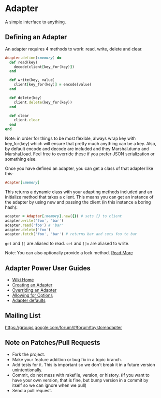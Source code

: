 # Adapter

A simple interface to anything.

## Defining an Adapter

An adapter requires 4 methods to work: read, write, delete and clear.

```ruby
Adapter.define(:memory) do
  def read(key)
    decode(client[key_for(key)])
  end

  def write(key, value)
    client[key_for(key)] = encode(value)
  end

  def delete(key)
    client.delete(key_for(key))
  end

  def clear
    client.clear
  end
end
```

Note: in order for things to be most flexible, always wrap key with key_for(key) which will ensure that pretty much anything can be a key. Also, by default encode and decode are included and they Marshal.dump and Marshal.load. Feel free to override these if you prefer JSON serialization or something else.

Once you have defined an adapter, you can get a class of that adapter like this:

```ruby
Adapter[:memory]
```

This returns a dynamic class with your adapting methods included and an initialize method that takes a client. This means you can get an instance of the adapter by using new and passing the client (in this instance a boring hash):

```ruby
adapter = Adapter[:memory].new({}) # sets {} to client
adapter.write('foo', 'bar')
adapter.read('foo') # 'bar'
adapter.delete('foo')
adapter.fetch('foo', 'bar') # returns bar and sets foo to bar
```

`get` and `[]` are aliased to read. `set` and `[]=` are aliased to write.

Note: You can also optionally provide a lock method. [Read More](https://github.com/jnunemaker/adapter/wiki/Locking)

## Adapter Power User Guides

* [Wiki Home](https://github.com/jnunemaker/adapter/wiki)
* [Creating an Adapter](https://github.com/jnunemaker/adapter/wiki/Creating-an-Adapter)
* [Overriding an Adapter](https://github.com/jnunemaker/adapter/wiki/Overriding-an-Adapter)
* [Allowing for Options](https://github.com/jnunemaker/adapter/wiki/Allowing-for-Options)
* [Adapter defaults](https://github.com/jnunemaker/adapter/wiki/Adapter-defaults)

## Mailing List

https://groups.google.com/forum/#!forum/toystoreadapter

## Note on Patches/Pull Requests

* Fork the project.
* Make your feature addition or bug fix in a topic branch.
* Add tests for it. This is important so we don't break it in a future version unintentionally.
* Commit, do not mess with rakefile, version, or history. (if you want to have your own version, that is fine, but bump version in a commit by itself so we can ignore when we pull)
* Send a pull request.
